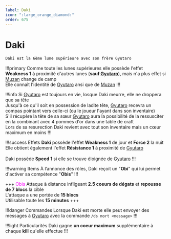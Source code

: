 ```yaml
---
label: Daki
icon: ":large_orange_diamond:"
order: 675
---
```


# Daki

```txt
Daki est la 6ème lune supérieure avec son frère Gyutaro
```

!!!primary
Comme toute les lunes supérieures elle possède l'effet **Weakness 1** à proximité d'autres lunes (**sauf [Gyutaro](./gyutaro)**), mais n'a plus effet si [Muzan](./muzan) change de camp <br>
Elle connaît l'identité de [Gyutaro](./gyutaro) ansi que de [Muzan](./muzan)
!!!


!!!info 
Si [Gyutaro](./gyutaro) est toujours en vie, losque Daki meurre, elle ne droppera que sa tête <br>
Jusqu'à ce qu'il soit en possession de ladite tête, [Gyutaro](./gyutaro) recevra un compas pointant vers celle-ci (ou le joueur l'ayant dans son inventaire) <br>
S'il récupère la tête de sa sœur [Gyutaro](./gyutaro) aura la possibilité de la ressusciter en la combinant avec 4 pommes d'or dans une table de craft <br>
Lors de sa resurection Daki revient avec tout son inventaire mais un cœur maximum en moins
!!!


!!!success Effets
**Daki** possède l'effet **Weakness 1** de jour et **Force 2** la nuit <br>
Elle obtient également l'effet **Résistance 1** à proximité de [Gyutaro](./gyutaro) <br>
<br>
Daki possède **Speed 1** si elle se trouve éloignée de [Gyutaro](./gyutaro)
!!!


!!!warning Items
À l’annonce des rôles, Daki reçoit un "**Obi**" qui lui permet d'activer sa compétence "**Obis**"
!!!


+++ <d style="color:fuchsia;">Obis</d>
Attaque à distance infligeant **2.5 coeurs de dégats** et **repousse de 7 blocs** la cible <br>
L'attaque a une portée de **15 blocs** <br>
Utilisable toute les **15 minutes**
+++


!!!danger Commandes
Lorsque Daki est morte elle peut envoyer des messages à [Gyutaro](./gyutaro) avec la commande ```/ds mort <message>```
!!!


!!!light Particularités
Daki gagne **un coeur maximum** supplémentaire à chaque **kill** qu'elle effectue 
!!!














